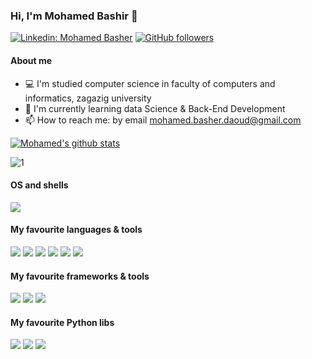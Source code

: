 ### Hi, I'm Mohamed Bashir 👋

[![Linkedin: Mohamed Basher](https://img.shields.io/badge/-Mohamed%20Basher-blue?style=flat-square&logo=Linkedin&logoColor=white&link=https://www.linkedin.com/in/mohamed-basher/)](https://www.linkedin.com/in/mohamed-basher/)
[![GitHub followers](https://img.shields.io/github/followers/mohamedbashir?style=social)](https://github.com/mohamedbashir)


#### About me  
- 💻 I'm studied computer science in faculty of computers and informatics, zagazig university
- 🤖 I'm currently learning data Science & Back-End Development
- 📫 How to reach me: by email mohamed.basher.daoud@gmail.com





[![Mohamed's github stats](https://github-readme-stats.vercel.app/api?username=mohamedbashir&theme=blue)](https://github.com/mohamedbashir/github-readme-stats)

![1](https://github-readme-stats.vercel.app/api/top-langs/?username=mohamedbashir&theme=blue)




#### OS and shells

![](https://img.shields.io/badge/OS-Windows-informational?style=flat&logo=windows&logoColor=white&color=0078D6)


#### My favourite languages & tools
![](https://img.shields.io/badge/Code-Python-informational?style=flat&logo=python&logoColor=white&color=3776AB)
![](https://img.shields.io/badge/Code-Javascript-yellow)
![](https://img.shields.io/badge/Code-C++-informational?style=flat&logo=c-plusplus&logoColor=white&color=00599C)
![](https://img.shields.io/badge/Code-Jupyter-informational?style=flat&logo=jupyter&logoColor=white&color=F37626)
![](https://img.shields.io/badge/Code-VSCode-informational?style=flat&logo=visual-studio-code&logoColor=white&color=0078d7)
![](https://img.shields.io/badge/Code-Git-informational?style=flat&logo=Git&logoColor=white&color=F05032)
#### My favourite frameworks & tools  

![](https://img.shields.io/badge/TensorFlow-informational?style=flat&logo=TensorFlow&logoColor=white&color=FF6F00)
![](https://img.shields.io/badge/Keras-informational?style=flat&logo=Keras&logoColor=white&color=D00000)
![](https://img.shields.io/badge/Colab-informational?style=flat&logo=google-colab&logoColor=white&color=F4B400)


#### My favourite Python libs
![](https://img.shields.io/badge/Pandas-informational?style=flat&logo=pandas&logoColor=white&color=150458)
![](https://img.shields.io/badge/NumPy-informational?style=flat&logo=numpy&logoColor=white&color=013243)
![](https://img.shields.io/badge/ScikitLearn-informational?style=flat&logo=scikit-learn&logoColor=white&color=F7931E)

